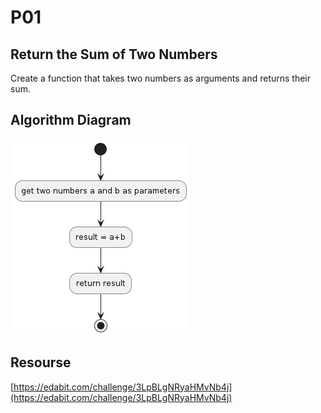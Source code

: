 # P01

## Return the Sum of Two Numbers
Create a function that takes two numbers as arguments and returns their sum.

## Algorithm Diagram
![Diagram](algorithm.png)

## Resourse
[https://edabit.com/challenge/3LpBLgNRyaHMvNb4j](https://edabit.com/challenge/3LpBLgNRyaHMvNb4j)

